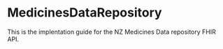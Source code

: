 # MedicinesDataRepository

This is the implentation guide for the NZ Medicines Data repository FHIR API. 

